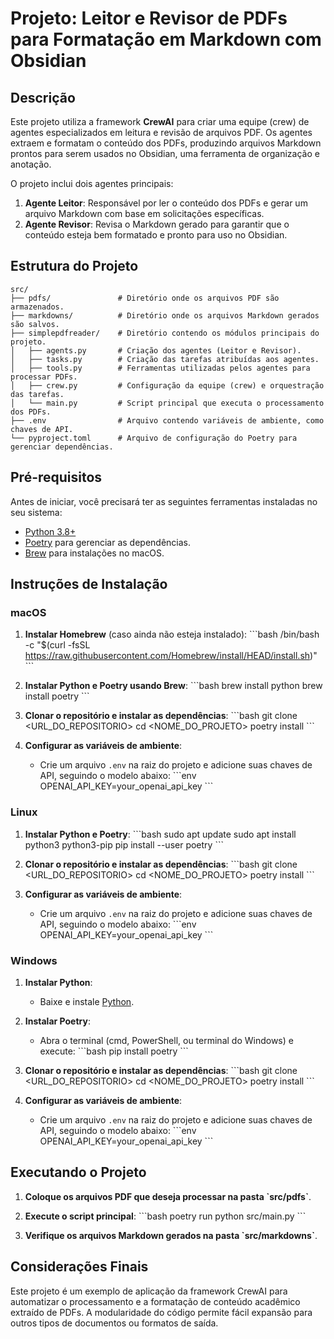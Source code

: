# Projeto: Leitor e Revisor de PDFs para Formatação em Markdown com Obsidian

## Descrição

Este projeto utiliza a framework **CrewAI** para criar uma equipe (crew) de agentes especializados em leitura e revisão de arquivos PDF. Os agentes extraem e formatam o conteúdo dos PDFs, produzindo arquivos Markdown prontos para serem usados no Obsidian, uma ferramenta de organização e anotação.

O projeto inclui dois agentes principais:
1. **Agente Leitor**: Responsável por ler o conteúdo dos PDFs e gerar um arquivo Markdown com base em solicitações específicas.
2. **Agente Revisor**: Revisa o Markdown gerado para garantir que o conteúdo esteja bem formatado e pronto para uso no Obsidian.

## Estrutura do Projeto

```plaintext
src/
├── pdfs/               # Diretório onde os arquivos PDF são armazenados.
├── markdowns/          # Diretório onde os arquivos Markdown gerados são salvos.
├── simplepdfreader/    # Diretório contendo os módulos principais do projeto.
│   ├── agents.py       # Criação dos agentes (Leitor e Revisor).
│   ├── tasks.py        # Criação das tarefas atribuídas aos agentes.
│   ├── tools.py        # Ferramentas utilizadas pelos agentes para processar PDFs.
│   ├── crew.py         # Configuração da equipe (crew) e orquestração das tarefas.
│   └── main.py         # Script principal que executa o processamento dos PDFs.
├── .env                # Arquivo contendo variáveis de ambiente, como chaves de API.
└── pyproject.toml      # Arquivo de configuração do Poetry para gerenciar dependências.
```

## Pré-requisitos

Antes de iniciar, você precisará ter as seguintes ferramentas instaladas no seu sistema:

- [Python 3.8+](https://www.python.org/downloads/)
- [Poetry](https://python-poetry.org/docs/#installation) para gerenciar as dependências.
- [Brew](https://brew.sh/) para instalações no macOS.

## Instruções de Instalação

### macOS

1. **Instalar Homebrew** (caso ainda não esteja instalado):
    \`\`\`bash
    /bin/bash -c "$(curl -fsSL https://raw.githubusercontent.com/Homebrew/install/HEAD/install.sh)"
    \`\`\`

2. **Instalar Python e Poetry usando Brew**:
    \`\`\`bash
    brew install python
    brew install poetry
    \`\`\`

3. **Clonar o repositório e instalar as dependências**:
    \`\`\`bash
    git clone <URL_DO_REPOSITORIO>
    cd <NOME_DO_PROJETO>
    poetry install
    \`\`\`

4. **Configurar as variáveis de ambiente**:
    - Crie um arquivo `.env` na raiz do projeto e adicione suas chaves de API, seguindo o modelo abaixo:
      \`\`\`env
      OPENAI_API_KEY=your_openai_api_key
      \`\`\`

### Linux

1. **Instalar Python e Poetry**:
    \`\`\`bash
    sudo apt update
    sudo apt install python3 python3-pip
    pip install --user poetry
    \`\`\`

2. **Clonar o repositório e instalar as dependências**:
    \`\`\`bash
    git clone <URL_DO_REPOSITORIO>
    cd <NOME_DO_PROJETO>
    poetry install
    \`\`\`

3. **Configurar as variáveis de ambiente**:
    - Crie um arquivo `.env` na raiz do projeto e adicione suas chaves de API, seguindo o modelo abaixo:
      \`\`\`env
      OPENAI_API_KEY=your_openai_api_key
      \`\`\`

### Windows

1. **Instalar Python**:
    - Baixe e instale [Python](https://www.python.org/downloads/windows/).

2. **Instalar Poetry**:
    - Abra o terminal (cmd, PowerShell, ou terminal do Windows) e execute:
    \`\`\`bash
    pip install poetry
    \`\`\`

3. **Clonar o repositório e instalar as dependências**:
    \`\`\`bash
    git clone <URL_DO_REPOSITORIO>
    cd <NOME_DO_PROJETO>
    poetry install
    \`\`\`

4. **Configurar as variáveis de ambiente**:
    - Crie um arquivo `.env` na raiz do projeto e adicione suas chaves de API, seguindo o modelo abaixo:
      \`\`\`env
      OPENAI_API_KEY=your_openai_api_key
      \`\`\`

## Executando o Projeto

1. **Coloque os arquivos PDF que deseja processar na pasta \`src/pdfs\`**.

2. **Execute o script principal**:
    \`\`\`bash
    poetry run python src/main.py
    \`\`\`

3. **Verifique os arquivos Markdown gerados na pasta \`src/markdowns\`**.

## Considerações Finais

Este projeto é um exemplo de aplicação da framework CrewAI para automatizar o processamento e a formatação de conteúdo acadêmico extraído de PDFs. A modularidade do código permite fácil expansão para outros tipos de documentos ou formatos de saída.

